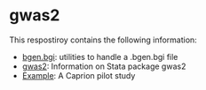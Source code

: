 # gwas2

This respostiroy contains the following information:

- [bgen.bgi](bgen.bgi.md): utilities to handle a .bgen.bgi file
- [gwas2](gwas2.md): Information on Stata package gwas2
- [Example](Caprion.md): A Caprion pilot study
